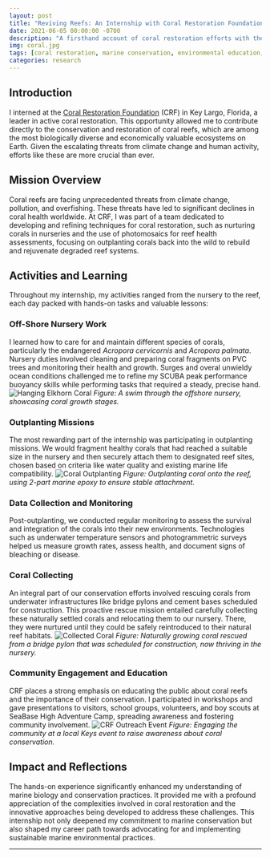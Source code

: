 ```yaml
---
layout: post
title: "Reviving Reefs: An Internship with Coral Restoration Foundation"
date: 2021-06-05 00:00:00 -0700
description: "A firsthand account of coral restoration efforts with the Coral Restoration Foundation in Key Largo, Florida."
img: coral.jpg
tags: [coral restoration, marine conservation, environmental education, scuba diving]
categories: research
---
```


## Introduction
I interned at the [Coral Restoration Foundation](https://www.coralrestoration.org/) (CRF) in Key Largo, Florida, a leader in active coral restoration. This opportunity allowed me to contribute directly to the conservation and restoration of coral reefs, which are among the most biologically diverse and economically valuable ecosystems on Earth. Given the escalating threats from climate change and human activity, efforts like these are more crucial than ever.

## Mission Overview
Coral reefs are facing unprecedented threats from climate change, pollution, and overfishing. These threats have led to significant declines in coral health worldwide. At CRF, I was part of a team dedicated to developing and refining techniques for coral restoration, such as nurturing corals in nurseries and the use of photomosaics for reef health assessments, focusing on outplanting corals back into the wild to rebuild and rejuvenate degraded reef systems.

## Activities and Learning
Throughout my internship, my activities ranged from the nursery to the reef, each day packed with hands-on tasks and valuable lessons:

### Off-Shore Nursery Work
I learned how to care for and maintain different species of corals, particularly the endangered *Acropora cervicornis* and *Acropora palmata*. Nursery duties involved cleaning and preparing coral fragments on PVC trees and monitoring their health and growth. Surges and overal unwieldy ocean conditions challenged me to refine my SCUBA peak performance buoyancy skills while performing tasks that required a steady, precise hand.
![Hanging Elkhorn Coral](/mitchtork/assets/img/for_posts/coral-nursery.jpg)
*Figure: A swim through the offshore nursery, showcasing coral growth stages.*

### Outplanting Missions
The most rewarding part of the internship was participating in outplanting missions. We would fragment healthy corals that had reached a suitable size in the nursery and then securely attach them to designated reef sites, chosen based on criteria like water quality and existing marine life compatibility.
![Coral Outplanting](/mitchtork/assets/img/for_posts/outplanting.jpg)
*Figure: Outplanting coral onto the reef, using 2-part marine epoxy to ensure stable attachment.*

### Data Collection and Monitoring
Post-outplanting, we conducted regular monitoring to assess the survival and integration of the corals into their new environments. Technologies such as underwater temperature sensors and photogrammetric surveys helped us measure growth rates, assess health, and document signs of bleaching or disease.

### Coral Collecting
An integral part of our conservation efforts involved rescuing corals from underwater infrastructures like bridge pylons and cement bases scheduled for construction. This proactive rescue mission entailed carefully collecting these naturally settled corals and relocating them to our nursery. There, they were nurtured until they could be safely reintroduced to their natural reef habitats.
![Collected Coral](/mitchtork/assets/img/for_posts/channel5.jpg)
*Figure: Naturally growing coral rescued from a bridge pylon that was scheduled for construction, now thriving in the nursery.*

### Community Engagement and Education
CRF places a strong emphasis on educating the public about coral reefs and the importance of their conservation. I participated in workshops and gave presentations to visitors, school groups, volunteers, and boy scouts at SeaBase High Adventure Camp, spreading awareness and fostering community involvement.
![CRF Outreach Event](/mitchtork/assets/img/for_posts/outreach-jeremy.jpg)
*Figure: Engaging the community at a local Keys event to raise awareness about coral conservation.*

## Impact and Reflections
The hands-on experience significantly enhanced my understanding of marine biology and conservation practices. It provided me with a profound appreciation of the complexities involved in coral restoration and the innovative approaches being developed to address these challenges. This internship not only deepened my commitment to marine conservation but also shaped my career path towards advocating for and implementing sustainable marine environmental practices.

---
